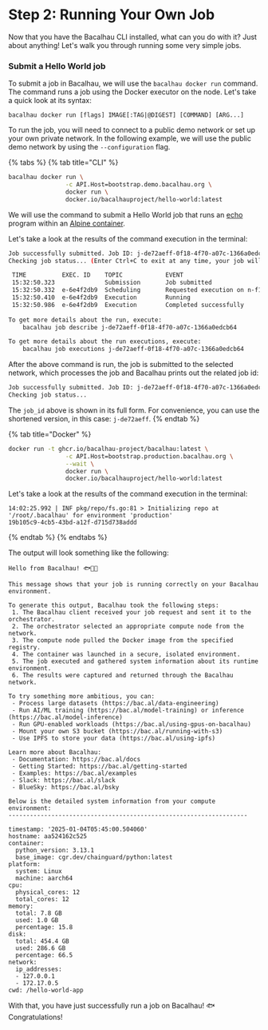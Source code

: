 # Step 2: Running Your Own Job

Now that you have the Bacalhau CLI installed, what can you do with it? Just about anything! Let's walk you through running some very simple jobs.

### Submit a Hello World job

To submit a job in Bacalhau, we will use the `bacalhau docker run` command. The command runs a job using the Docker executor on the node. Let's take a quick look at its syntax:

```shell
bacalhau docker run [flags] IMAGE[:TAG|@DIGEST] [COMMAND] [ARG...]
```

To run the job, you will need to connect to a public demo network or set up your own private network. In the following example, we will use the public demo network by using the `--configuration` flag.

{% tabs %}
{% tab title="CLI" %}
```bash
bacalhau docker run \
                -c API.Host=bootstrap.demo.bacalhau.org \
                docker run \
                docker.io/bacalhauproject/hello-world:latest
```

We will use the command to submit a Hello World job that runs an [echo](https://en.wikipedia.org/wiki/Echo_\(command\)) program within an [Alpine container](https://hub.docker.com/_/alpine).

Let's take a look at the results of the command execution in the terminal:

```bash
Job successfully submitted. Job ID: j-de72aeff-0f18-4f70-a07c-1366a0edcb64
Checking job status... (Enter Ctrl+C to exit at any time, your job will continue running):

 TIME          EXEC. ID    TOPIC            EVENT         
 15:32:50.323              Submission       Job submitted 
 15:32:50.332  e-6e4f2db9  Scheduling       Requested execution on n-f1c579e2 
 15:32:50.410  e-6e4f2db9  Execution        Running 
 15:32:50.986  e-6e4f2db9  Execution        Completed successfully 
                                             
To get more details about the run, execute:
	bacalhau job describe j-de72aeff-0f18-4f70-a07c-1366a0edcb64

To get more details about the run executions, execute:
	bacalhau job executions j-de72aeff-0f18-4f70-a07c-1366a0edcb64

```

After the above command is run, the job is submitted to the selected network, which processes the job and Bacalhau prints out the related job id:

```bash
Job successfully submitted. Job ID: j-de72aeff-0f18-4f70-a07c-1366a0edcb64
Checking job status...
```

The `job_id` above is shown in its full form. For convenience, you can use the shortened version, in this case: `j-de72aeff`.
{% endtab %}

{% tab title="Docker" %}
```bash
docker run -t ghcr.io/bacalhau-project/bacalhau:latest \
                -c API.Host=bootstrap.production.bacalhau.org \
                --wait \
                docker run \
                docker.io/bacalhauproject/hello-world:latest
```

Let's take a look at the results of the command execution in the terminal:

```
14:02:25.992 | INF pkg/repo/fs.go:81 > Initializing repo at '/root/.bacalhau' for environment 'production'
19b105c9-4cb5-43bd-a12f-d715d738addd
```
{% endtab %}
{% endtabs %}

The output will look something like the following:

```shell
Hello from Bacalhau! 🐟🐠🐡

This message shows that your job is running correctly on your Bacalhau environment.

To generate this output, Bacalhau took the following steps:
 1. The Bacalhau client received your job request and sent it to the orchestrator.
 2. The orchestrator selected an appropriate compute node from the network.
 3. The compute node pulled the Docker image from the specified registry.
 4. The container was launched in a secure, isolated environment.
 5. The job executed and gathered system information about its runtime environment.
 6. The results were captured and returned through the Bacalhau network.

To try something more ambitious, you can:
 - Process large datasets (https://bac.al/data-engineering)
 - Run AI/ML training (https://bac.al/model-training) or inference (https://bac.al/model-inference)
 - Run GPU-enabled workloads (https://bac.al/using-gpus-on-bacalhau)
 - Mount your own S3 bucket (https://bac.al/running-with-s3)
 - Use IPFS to store your data (https://bac.al/using-ipfs)

Learn more about Bacalhau:
 - Documentation: https://bac.al/docs
 - Getting Started: https://bac.al/getting-started
 - Examples: https://bac.al/examples
 - Slack: https://bac.al/slack
 - BlueSky: https://bac.al/bsky

Below is the detailed system information from your compute environment:
-------------------------------------------------------------------

timestamp: '2025-01-04T05:45:00.504060'
hostname: aa524162c525
container:
  python_version: 3.13.1
  base_image: cgr.dev/chainguard/python:latest
platform:
  system: Linux
  machine: aarch64
cpu:
  physical_cores: 12
  total_cores: 12
memory:
  total: 7.8 GB
  used: 1.0 GB
  percentage: 15.8
disk:
  total: 454.4 GB
  used: 286.6 GB
  percentage: 66.5
network:
  ip_addresses:
  - 127.0.0.1
  - 172.17.0.5
cwd: /hello-world-app
```

With that, you have just successfully run a job on Bacalhau! :fish: Congratulations!
